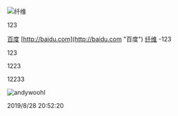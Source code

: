 ![纤维](https://github.com/lionel-ate/IMG/raw/master/timg%20(1).jpg)

123

[百度](https://baidu.com)
[http://baidu.com](http://baidu.com "百度")
[纤维](https://i.imgur.com/oFEn2LR.png)
-123

123

1223 

12233

![andywoohl](https://github.com/lionel-ate/IMG/blob/master/timg%20(1).jpg)

2019/8/28 20:52:20 
